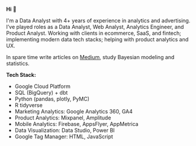 **Hi** 👋

I'm a Data Analyst with 4+ years of experience in analytics and advertising. I’ve played roles as a Data Analyst, Web Analyst, Analytics Engineer, and Product Analyst. Working with clients in ecommerce, SaaS, and fintech; implementing modern data tech stacks; helping with product analytics and UX.

In spare time write articles on [Medium](https://medium.com/@ivan_toriya), study Bayesian modeling and statistics.

**Tech Stack:**

* Google Cloud Platform
* SQL (BigQuery) + dbt
* Python (pandas, plotly, PyMC)
* R tidyverse
* Marketing Analytics: Google Analytics 360, GA4
* Product Analytics: Mixpanel, Amplitude
* Mobile Analytics: Firebase, AppsFlyer, AppMetrica
* Data Visualization: Data Studio, Power BI
* Google Tag Manager: HTML, JavaScript
